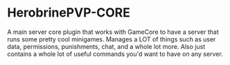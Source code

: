 # HerobrinePVP-CORE
A main server core plugin that works with GameCore to have a server that runs some pretty cool minigames. Manages a LOT of things such as user data, permissions, punishments, chat, and a whole lot more. Also just contains a whole lot of useful commands you'd want to have on any server.
